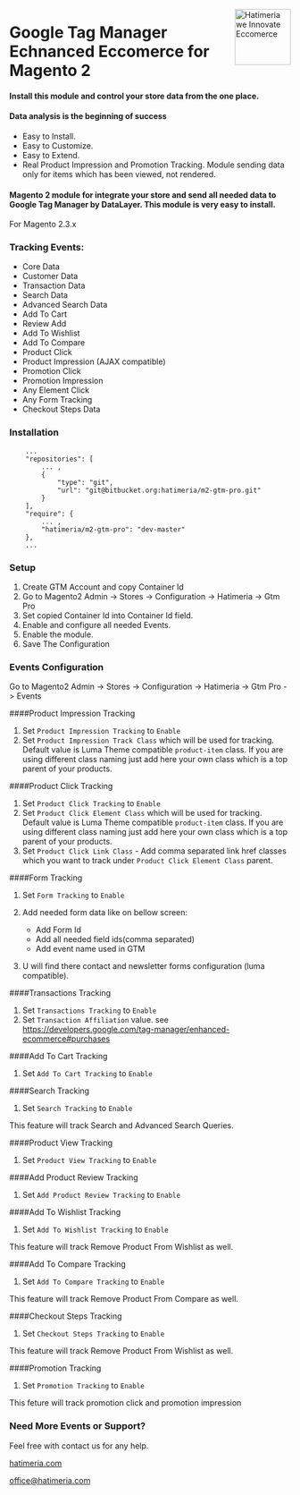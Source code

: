 <a href="http://www.hatimeria.com" title="Hatimeria" ><img src="https://www.hatimeria.com/static/3ec1f16ae64e3d9c5da6315bb43e8509/b284c/logo.png" width="100" align="right" alt="Hatimeria we Innovate Eccomerce" /></a>

# Google Tag Manager Echnanced Eccomerce for Magento 2

#### Install this module and control your store data from the one place.

#### Data analysis is the beginning of success

- Easy to Install.
- Easy to Customize.
- Easy to Extend.
- Real Product Impression and Promotion Tracking. Module sending data only for items which has been viewed, not rendered.


#### Magento 2 module for integrate your store and send all needed data to Google Tag Manager by DataLayer. This module is very easy to install.

For Magento 2.3.x

### Tracking Events:

- Core Data
- Customer Data
- Transaction Data
- Search Data
- Advanced Search Data
- Add To Cart
- Review Add
- Add To Wishlist
- Add To Compare
- Product Click
- Product Impression (AJAX compatible)
- Promotion Click
- Promotion Impression
- Any Element Click
- Any Form Tracking
- Checkout Steps Data

### Installation

```
    ...
    "repositories": [
        ... ,
        {
            "type": "git",
            "url": "git@bitbucket.org:hatimeria/m2-gtm-pro.git"
        }
    ],
    "require": {
        ... ,
        "hatimeria/m2-gtm-pro": "dev-master"
    },
    ...
```


### Setup

1. Create GTM Account and copy Container Id
2. Go to Magento2 Admin -> Stores -> Configuration -> Hatimeria -> Gtm Pro
3. Set copied Container Id into Container Id field.
4. Enable and configure all needed Events.
5. Enable the module.
6. Save The Configuration

### Events Configuration

Go to Magento2 Admin -> Stores -> Configuration -> Hatimeria -> Gtm Pro -> Events

####Product Impression Tracking

1. Set `Product Impression Tracking` to `Enable`
2. Set `Product Impression Track Class` which will be used for tracking. Default value is Luma Theme compatible `product-item` class.
If you are using different class naming just add here your own class which is a top parent of your products.

####Product Click Tracking

1. Set `Product Click Tracking` to `Enable`
2. Set `Product Click Element Class` which will be used for tracking. Default value is Luma Theme compatible `product-item` class.
If you are using different class naming just add here your own class which is a top parent of your products.
3. Set `Product Click Link Class` - Add comma separated link href classes which you want to track under `Product Click Element Class` parent.

####Form Tracking
1. Set `Form Tracking` to `Enable`
2. Add needed form data like on bellow screen:
   <image add>
   
   - Add Form Id
   - Add all needed field ids(comma separated)
   - Add event name used in GTM
   
3. U will find there contact and newsletter forms configuration (luma compatible). 

####Transactions Tracking 
1. Set `Transactions Tracking` to `Enable`
2. Set `Transaction Affiliation` value. see 
<a href="http://www.hatimeria.com/#" title="Gtm Transaction">https://developers.google.com/tag-manager/enhanced-ecommerce#purchases</a>

####Add To Cart Tracking
1. Set `Add To Cart Tracking` to `Enable`

####Search Tracking
1. Set `Search Tracking` to `Enable`

This feature will track Search and Advanced Search Queries.

####Product View Tracking
1. Set `Product View Tracking` to `Enable`

####Add Product Review Tracking
1. Set `Add Product Review Tracking` to `Enable`

####Add To Wishlist Tracking
1. Set `Add To Wishlist Tracking` to `Enable`

This feature will track Remove Product From Wishlist as well.

####Add To Compare Tracking
1. Set `Add To Compare Tracking` to `Enable`

This feature will track Remove Product From Compare as well.

####Checkout Steps Tracking
1. Set `Checkout Steps Tracking` to `Enable`

This feature will track Remove Product From Wishlist as well.

####Promotion Tracking
1. Set `Promotion Tracking` to `Enable`

This feture will track promotion click and promotion impression
### Need More Events or Support?
Feel free with contact us for any help.

<a href="http://www.hatimeria.com/" title="Hatimeria">hatimeria.com</a>

[office@hatimeria.com](mailto:office@hatimeria.com)
